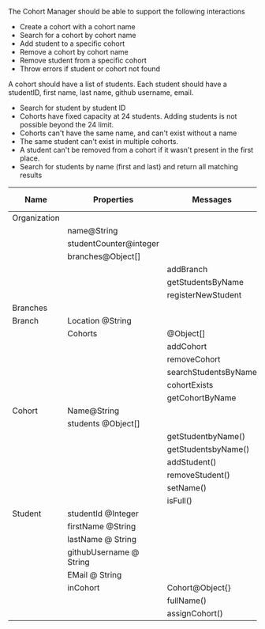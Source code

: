 The Cohort Manager should be able to support the following interactions

- Create a cohort with a cohort name
- Search for a cohort by cohort name
- Add student to a specific cohort
- Remove a cohort by cohort name
- Remove student from a specific cohort
- Throw errors if student or cohort not found

A cohort should have a list of students. Each student should have a studentID, first name, last name, github username, email.

- Search for student by student ID
- Cohorts have fixed capacity at 24 students. Adding students is not possible beyond the 24 limit.
- Cohorts can't have the same name, and can't exist without a name
- The same student can't exist in multiple cohorts.
- A student can't be removed from a cohort if it wasn't present in the first place.
- Search for students by name (first and last) and return all matching results

| Name | Properties | Messages | Input | Output | Tests ❌ ✅ |
| - | - | - | - | - | -  |
| Organization |
| | name@String 
| | studentCounter@integer
| | branches@Object[]
| | |addBranch |  location@String | @Object[]| ✅
| | |getStudentsByName |  fullName@String | @Object[]| ❌
| | |registerNewStudent | - | studentID@Integer| ❌
Branches | 
| Branch | Location @String
| | Cohorts | @Object[] | | | ✅
| | | addCohort | Name@String{} | @Object{} | ✅
| | | removeCohort | Name@String{} | @Object{} | ✅
| | | searchStudentsByName | @String | @Object[] | ❌
| | | cohortExists | Name@String{} | @Boolean | ✅
| | | getCohortByName | Name@String{} | @Object{} | ✅
| Cohort | Name@String
| | students @Object[] | | | | ✅
| | | getStudentbyName() | fullName()@String | @Object{} | ✅
| | | getStudentsbyName() | fullName()@String | @Object[] | ❌
| | | addStudent() | @Object{} | @Object{} | ✅
| | | removeStudent() | @Object{} | @Object{} | ✅
| | | setName() | cohortName@String | @Object{} | ✅
| | | isFull() | | @Boolean | ✅
| Student | studentId @Integer | | | | ✅
| | firstName @String | | | | ✅
| | lastName @ String | | | | ✅
| | githubUsername @ String | | | | ✅
| | EMail @ String | | | | ✅
| | inCohort | Cohort@Object{} | | | ✅
| | | fullName() | – | @String | ✅
| | | assignCohort() | Cohort@Object{} | Student@Object{} | ✅
